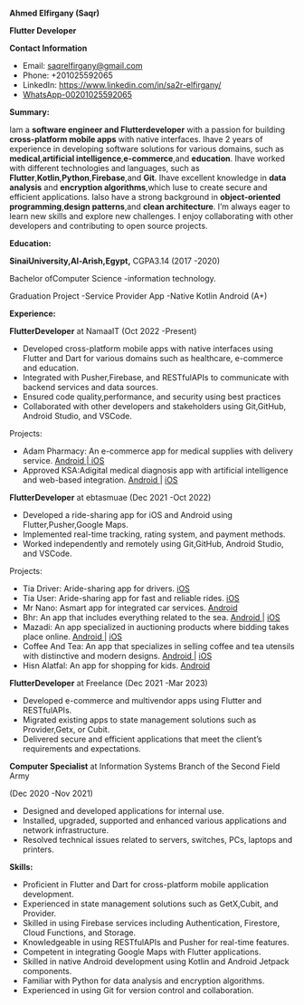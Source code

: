 **Ahmed Elfirgany (Saqr)**

**Flutter Developer**

**Contact Information**

- Email: saqrelfirgany@gmail.com
- Phone: +201025592065
- LinkedIn: <https://www.linkedin.com/in/sa2r-elfirgany/>
- [WhatsApp-00201025592065](http://Wa.me/201025592065)

**Summary:**

Iam a **software engineer and Flutterdeveloper** with a passion for building **cross-platform mobile apps** with native interfaces. Ihave 2 years of experience in developing software solutions for various domains, such as **medical**,**artificial intelligence**,**e-commerce**,and **education**. Ihave worked with different technologies and languages, such as **Flutter**,**Kotlin**,**Python**,**Firebase**,and **Git**. Ihave excellent knowledge in **data analysis** and **encryption algorithms**,which Iuse to create secure and efficient applications. Ialso have a strong background in **object-oriented programming**,**design patterns**,and **clean architecture**. I’m always eager to learn new skills and explore new challenges. I enjoy collaborating with other developers and contributing to open source projects.

**Education:**

**SinaiUniversity,Al-Arish,Egypt,** CGPA3.14 (2017 -2020)

Bachelor ofComputer Science -information technology.

Graduation Project -Service Provider App -Native Kotlin Android (A+)

**Experience:**

**FlutterDeveloper** at NamaaIT (Oct 2022 -Present)

- Developed cross-platform mobile apps with native interfaces using Flutter and Dart for various domains such as healthcare, e-commerce and education.
- Integrated with Pusher,Firebase, and RESTfulAPIs to communicate with backend services and data sources.
- Ensured code quality,performance, and security using best practices
- Collaborated with other developers and stakeholders using Git,GitHub, Android Studio, and VSCode.

Projects:

- Adam Pharmacy: An e-commerce app for medical supplies with delivery service. [Android | ](https://play.google.com/store/apps/details?id=com.namaait.adampharmacy)[iOS](https://apps.apple.com/eg/app/adam-pharmacy/id1672276218)
- Approved KSA:Adigital medical diagnosis app with artificial intelligence and web-based integration. [Android ](https://play.google.com/store/apps/details?id=com.namaait.approved)| [iOS](https://apps.apple.com/eg/app/approved-ksa/id1668993553)

**FlutterDeveloper** at ebtasmuae (Dec 2021 -Oct 2022)

- Developed a ride-sharing app for iOS and Android using Flutter,Pusher,Google Maps.
- Implemented real-time tracking, rating system, and payment methods.
- Worked independently and remotely using Git,GitHub, Android Studio, and VSCode.

Projects:

- Tia Driver: Aride-sharing app for drivers. [iOS](https://apps.apple.com/eg/app/tia-driver-app/id1603879320)
- Tia User: Aride-sharing app for fast and reliable rides. [iOS](https://apps.apple.com/eg/app/tia-user/id1603893373)
- Mr Nano: Asmart app for integrated car services. [Android](https://play.google.com/store/apps/details?id=com.ebtasm.mrnano)
- Bhr: An app that includes everything related to the sea. [Android ](https://play.google.com/store/apps/details?id=com.ebtasm.bhr)| [iOS](https://apps.apple.com/us/app/bhr/id1641237623)
- Mazadi: An app specialized in auctioning products where bidding takes place online. [Android ](https://play.google.com/store/apps/details?id=com.ebtasm.mazadi)| [iOS](https://apps.apple.com/us/app/mazadi/id1602820215)
- Coffee And Tea: An app that specializes in selling coffee and tea utensils with distinctive and modern designs. [Android ](https://play.google.com/store/apps/details?id=com.ebtasm.coffeetea)| [iOS](https://apps.apple.com/us/app/coffee-and-tea/id1619178774)
- Hisn Alatfal: An app for shopping for kids. [Android](https://play.google.com/store/apps/details?id=com.ebtasm.kids_castle)

**FlutterDeveloper** at Freelance (Dec 2021 -Mar 2023)

- Developed e-commerce and multivendor apps using Flutter and RESTfulAPIs.
- Migrated existing apps to state management solutions such as Provider,Getx, or Cubit.
- Delivered secure and efficient applications that meet the client’s requirements and expectations.

**Computer Specialist** at Information Systems Branch of the Second Field Army

(Dec 2020 -Nov 2021)

- Designed and developed applications for internal use.
- Installed, upgraded, supported and enhanced various applications and network infrastructure.
- Resolved technical issues related to servers, switches, PCs, laptops and printers.

**Skills:**

- Proficient in Flutter and Dart for cross-platform mobile application development.
- Experienced in state management solutions such as GetX,Cubit, and Provider.
- Skilled in using Firebase services including Authentication, Firestore, Cloud Functions, and Storage.
- Knowledgeable in using RESTfulAPIs and Pusher for real-time features.
- Competent in integrating Google Maps with Flutter applications.
- Skilled in native Android development using Kotlin and Android Jetpack components.
- Familiar with Python for data analysis and encryption algorithms.
- Experienced in using Git for version control and collaboration.
